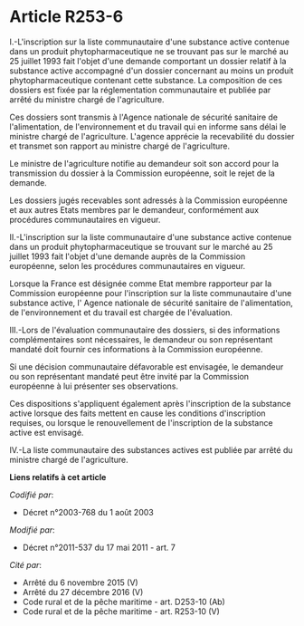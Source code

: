 # Article R253-6

I.-L'inscription sur la liste communautaire d'une substance active contenue dans un produit phytopharmaceutique ne se
trouvant pas sur le marché au 25 juillet 1993 fait l'objet d'une demande comportant un dossier relatif à la substance active
accompagné d'un dossier concernant au moins un produit phytopharmaceutique contenant cette substance. La composition de ces
dossiers est fixée par la réglementation communautaire et publiée par arrêté du ministre chargé de l'agriculture. 

Ces dossiers sont transmis à l'Agence nationale de sécurité sanitaire de l'alimentation, de l'environnement et du travail qui
en informe sans délai le ministre chargé de l'agriculture. L'agence apprécie la recevabilité du dossier et transmet son
rapport au ministre chargé de l'agriculture. 

Le ministre de l'agriculture notifie au demandeur soit son accord pour la transmission du dossier à la Commission européenne,
soit le rejet de la demande. 

Les dossiers jugés recevables sont adressés à la Commission européenne et aux autres Etats membres par le demandeur,
conformément aux procédures communautaires en vigueur. 

II.-L'inscription sur la liste communautaire d'une substance active contenue dans un produit phytopharmaceutique se trouvant
sur le marché au 25 juillet 1993 fait l'objet d'une demande auprès de la Commission européenne, selon les procédures
communautaires en vigueur. 

Lorsque la France est désignée comme Etat membre rapporteur par la Commission européenne pour l'inscription sur la liste
communautaire d'une substance active, l' Agence nationale de sécurité sanitaire de l'alimentation, de l'environnement et du
travail est chargée de l'évaluation. 

III.-Lors de l'évaluation communautaire des dossiers, si des informations complémentaires sont nécessaires, le demandeur ou
son représentant mandaté doit fournir ces informations à la Commission européenne. 

Si une décision communautaire défavorable est envisagée, le demandeur ou son représentant mandaté peut être invité par la
Commission européenne à lui présenter ses observations. 

Ces dispositions s'appliquent également après l'inscription de la substance active lorsque des faits mettent en cause les
conditions d'inscription requises, ou lorsque le renouvellement de l'inscription de la substance active est envisagé. 

IV.-La liste communautaire des substances actives est publiée par arrêté du ministre chargé de l'agriculture.

**Liens relatifs à cet article**

_Codifié par_:

  - Décret n°2003-768 du 1 août 2003

_Modifié par_:

  - Décret n°2011-537 du 17 mai 2011 - art. 7

_Cité par_:

  - Arrêté du 6 novembre 2015 (V)
  - Arrêté du 27 décembre 2016 (V)
  - Code rural et de la pêche maritime - art. D253-10 (Ab)
  - Code rural et de la pêche maritime - art. R253-10 (V)
